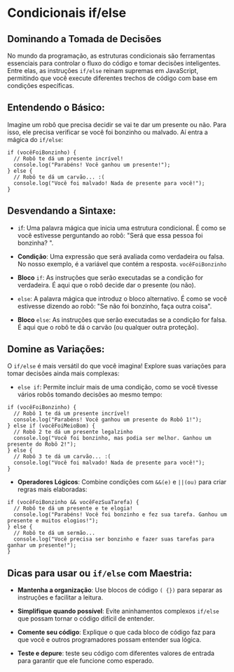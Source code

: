 # Condicionais if/else

## Dominando a Tomada de Decisões

No mundo da programação, as estruturas condicionais são ferramentas essenciais para controlar o fluxo do código e tomar decisões inteligentes. Entre elas, as instruções `if/else` reinam supremas em JavaScript, permitindo que você execute diferentes trechos de código com base em condições específicas.

## Entendendo o Básico:

Imagine um robô que precisa decidir se vai te dar um presente ou não. Para isso, ele precisa verificar se você foi bonzinho ou malvado. Aí entra a mágica do `if/else`:

```
if (vocêFoiBonzinho) {
  // Robô te dá um presente incrível!
  console.log("Parabéns! Você ganhou um presente!");
} else {
  // Robô te dá um carvão... :(
  console.log("Você foi malvado! Nada de presente para você!");
}
```

## Desvendando a Sintaxe:

- `i`f: Uma palavra mágica que inicia uma estrutura condicional. É como se você estivesse perguntando ao robô: "Será que essa pessoa foi bonzinha? ".

- **Condição**: Uma expressão que será avaliada como verdadeira ou falsa. No nosso exemplo, é a variável que contém a resposta. `vocêFoiBonzinho`

- **Bloco** `if`: As instruções que serão executadas se a condição for verdadeira. É aqui que o robô decide dar o presente (ou não).

- `else`: A palavra mágica que introduz o bloco alternativo. É como se você estivesse dizendo ao robô: "Se não foi bonzinho, faça outra coisa".

- **Bloco** `else`: As instruções que serão executadas se a condição for falsa. É aqui que o robô te dá o carvão (ou qualquer outra proteção).

## Domine as Variações:

O `if/else` é mais versátil do que você imagina! Explore suas variações para tomar decisões ainda mais complexas:

- `else if`: Permite incluir mais de uma condição, como se você tivesse vários robôs tomando decisões ao mesmo tempo:

```
if (vocêFoiBonzinho) {
  // Robô 1 te dá um presente incrível!
  console.log("Parabéns! Você ganhou um presente do Robô 1!");
} else if (vocêFoiMeioBom) {
  // Robô 2 te dá um presente legalzinho
  console.log("Você foi bonzinho, mas podia ser melhor. Ganhou um presente do Robô 2!");
} else {
  // Robô 3 te dá um carvão... :(
  console.log("Você foi malvado! Nada de presente para você!");
}
```

- **Operadores Lógicos**: Combine condições com `&&(e)` e `||(ou)` para criar regras mais elaboradas:

```
if (vocêFoiBonzinho && vocêFezSuaTarefa) {
  // Robô te dá um presente e te elogia!
  console.log("Parabéns! Você foi bonzinho e fez sua tarefa. Ganhou um presente e muitos elogios!");
} else {
  // Robô te dá um sermão...
  console.log("Você precisa ser bonzinho e fazer suas tarefas para ganhar um presente!");
}
```

## Dicas para usar ou `if/else` com Maestria:

- **Mantenha a organização**: Use blocos de código `( {})` para separar as instruções e facilitar a leitura.

- **Simplifique quando possível**: Evite aninhamentos complexos `if/else` que possam tornar o código difícil de entender.

- **Comente seu código**: Explique o que cada bloco de código faz para que você e outros programadores possam entender sua lógica.

- **Teste e depure**: teste seu código com diferentes valores de entrada para garantir que ele funcione como esperado.